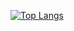 [![Top Langs](https://github-readme-stats.vercel.app/api/top-langs/?username=kazumJ05&theme=vue-dark&show_icons=true&layout=compact)](https://github.com/kazumJ05/github-readme-stats)

<!--
**kazumJ05/kazumJ05** is a ✨ _special_ ✨ repository because its `README.md` (this file) appears on your GitHub profile.

Here are some ideas to get you started:

- 🔭 I’m currently working on ...
- 🌱 I’m currently learning ...
- 👯 I’m looking to collaborate on ...
- 🤔 I’m looking for help with ...
- 💬 Ask me about ...
- 📫 How to reach me: ...
- 😄 Pronouns: ...
- ⚡ Fun fact: ...
-->
